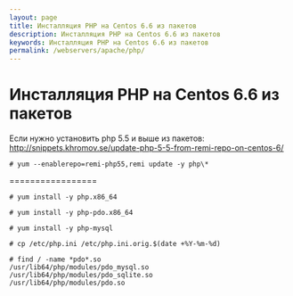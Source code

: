```yaml
---
layout: page
title: Инсталляция PHP на Centos 6.6 из пакетов
description: Инсталляция PHP на Centos 6.6 из пакетов
keywords: Инсталляция PHP на Centos 6.6 из пакетов
permalink: /webservers/apache/php/
---
```


# Инсталляция PHP на Centos 6.6 из пакетов

Если нужно установить php 5.5 и выше из пакетов:
http://snippets.khromov.se/update-php-5-5-from-remi-repo-on-centos-6/

    # yum --enablerepo=remi-php55,remi update -y php\*

=================

    # yum install -y php.x86_64

    # yum install -y php-pdo.x86_64

    # yum install -y php-mysql

    # cp /etc/php.ini /etc/php.ini.orig.$(date +%Y-%m-%d)

    # find / -name *pdo*.so
    /usr/lib64/php/modules/pdo_mysql.so
    /usr/lib64/php/modules/pdo_sqlite.so
    /usr/lib64/php/modules/pdo.so
